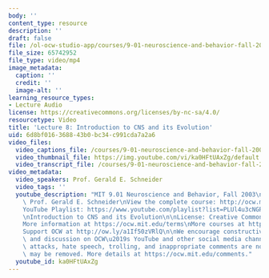 ```yaml
---
body: ''
content_type: resource
description: ''
draft: false
file: /ol-ocw-studio-app/courses/9-01-neuroscience-and-behavior-fall-2003/mit9_01f03_lec08_360p_16_9.mp4
file_size: 65742952
file_type: video/mp4
image_metadata:
  caption: ''
  credit: ''
  image-alt: ''
learning_resource_types:
- Lecture Audio
license: https://creativecommons.org/licenses/by-nc-sa/4.0/
resourcetype: Video
title: 'Lecture 8: Introduction to CNS and its Evolution'
uid: 6d8bf016-3688-43b0-bc34-c991cda7a2a6
video_files:
  video_captions_file: /courses/9-01-neuroscience-and-behavior-fall-2003/1vr2iwTNuaxPfamS86R8TQlRnVG3KNcTE_transcript.webvtt
  video_thumbnail_file: https://img.youtube.com/vi/ka0HFtUAxZg/default.jpg
  video_transcript_file: /courses/9-01-neuroscience-and-behavior-fall-2003/1vr2iwTNuaxPfamS86R8TQlRnVG3KNcTE_transcript.pdf
video_metadata:
  video_speakers: Prof. Gerald E. Schneider
  video_tags: ''
  youtube_description: "MIT 9.01 Neuroscience and Behavior, Fall 2003\nInstructor:\
    \ Prof. Gerald E. Schneider\nView the complete course: http://ocw.mit.edu/courses/brain-and-cognitive-sciences/9-01-neuroscience-and-behavior-fall-2003\n\
    YouTube Playlist: https://www.youtube.com/playlist?list=PLUl4u3cNGP63U7FmbKD9KClb-94dyPJim\n\
    \nIntroduction to CNS and its Evolution\n\nLicense: Creative Commons BY-NC-SA\n\
    More information at https://ocw.mit.edu/terms\nMore courses at https://ocw.mit.edu\n\
    Support OCW at http://ow.ly/a1If50zVRlQ\n\nWe encourage constructive comments\
    \ and discussion on OCW\u2019s YouTube and other social media channels. Personal\
    \ attacks, hate speech, trolling, and inappropriate comments are not allowed and\
    \ may be removed. More details at https://ocw.mit.edu/comments."
  youtube_id: ka0HFtUAxZg
---
```

